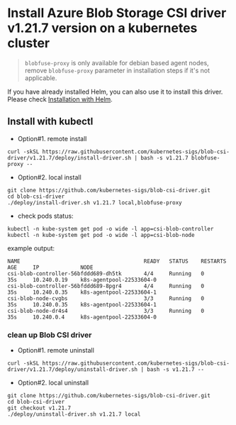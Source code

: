 # Install Azure Blob Storage CSI driver v1.21.7 version on a kubernetes cluster
> `blobfuse-proxy` is only available for debian based agent nodes, remove `blobfuse-proxy` parameter in installation steps if it's not applicable.
> 
If you have already installed Helm, you can also use it to install this driver. Please check [Installation with Helm](../charts/README.md).

## Install with kubectl
 - Option#1. remote install
```console
curl -skSL https://raw.githubusercontent.com/kubernetes-sigs/blob-csi-driver/v1.21.7/deploy/install-driver.sh | bash -s v1.21.7 blobfuse-proxy --
```

 - Option#2. local install
```console
git clone https://github.com/kubernetes-sigs/blob-csi-driver.git
cd blob-csi-driver
./deploy/install-driver.sh v1.21.7 local,blobfuse-proxy
```

- check pods status:
```console
kubectl -n kube-system get pod -o wide -l app=csi-blob-controller
kubectl -n kube-system get pod -o wide -l app=csi-blob-node
```

example output:

```console
NAME                                       READY   STATUS    RESTARTS   AGE     IP             NODE
csi-blob-controller-56bfddd689-dh5tk       4/4     Running   0          35s     10.240.0.19    k8s-agentpool-22533604-0
csi-blob-controller-56bfddd689-8pgr4       4/4     Running   0          35s     10.240.0.35    k8s-agentpool-22533604-1
csi-blob-node-cvgbs                        3/3     Running   0          35s     10.240.0.35    k8s-agentpool-22533604-1
csi-blob-node-dr4s4                        3/3     Running   0          35s     10.240.0.4     k8s-agentpool-22533604-0
```

### clean up Blob CSI driver
- Option#1. remote uninstall
```console
curl -skSL https://raw.githubusercontent.com/kubernetes-sigs/blob-csi-driver/v1.21.7/deploy/uninstall-driver.sh | bash -s v1.21.7 --
```

 - Option#2. local uninstall
```console
git clone https://github.com/kubernetes-sigs/blob-csi-driver.git
cd blob-csi-driver
git checkout v1.21.7
./deploy/uninstall-driver.sh v1.21.7 local
```
